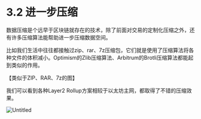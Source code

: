 # 3.2 进一步压缩

数据压缩是个远早于区块链就存在的技术，除了前面对交易的定制化压缩之外，还有许多压缩算法能帮助进一步压缩数据空间。

比如我们生活中往往都接触过zip、rar、7z压缩包，它们就是使用了压缩算法将各种文件的体积减小。Optimism的Zlib压缩算法、Arbitrum的Brotli压缩算法都能起到类似的作用。

【类似于ZIP、RAR、7z的图】

我们可以看到各种Layer2 Rollup方案相较于以太坊主网，都取得了不错的压缩效果。

![Untitled](https://www.notion.so/image/https%3A%2F%2Fs3-us-west-2.amazonaws.com%2Fsecure.notion-static.com%2F9de44e70-cd8f-4e79-b10f-23ff01364017%2FUntitled.png?id=dc9e19da-fb6f-426f-9383-66e52f8e8c8d\&table=block\&spaceId=b1dd17ad-aa83-4faf-9395-5329c519d830\&width=2000\&userId=e298088e-2c93-42ed-870b-b44d950d1eae\&cache=v2)

